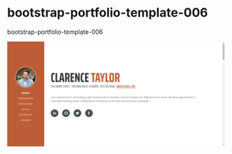 # bootstrap-portfolio-template-006
bootstrap-portfolio-template-006

![bootstrap-portfolio-template-006](assets/bootstrap-portfolio-template-006.png)
